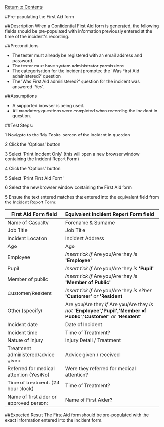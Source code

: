 [Return to Contents](https://github.com/infojam-james/test-cases/blob/master/Contents.md)

#Pre-populating the First Aid form

##Description
When a Confidential First Aid form is generated, the following fields should be pre-populated with information previously entered at the time of the incident's recording.

##Preconditions
+ The tester must already be registered with an email address and password.
+ The tester must have system administrator permissions.
+ The categorisation for the incident prompted the 'Was First Aid administered?' question.
+ The 'Was First Aid administered?' question for the incident was answered 'Yes'.

##Assumptions
+ A supported browser is being used.
+ All mandatory questions were completed when recording the incident in question.

##Test Steps:

1 Navigate to the 'My Tasks' screen of the incident in question

2 Click the 'Options' button

3 Select 'Print Incident Only' (this will open a new browser window containing the Incident Report Form)

4 Click the 'Options' button

5 Select 'Print First Aid Form'

6 Select the new browser window containing the First Aid form

5 Ensure the text entered matches that entered into the equivalent field from the Incident Report Form:

|First Aid Form field|Equivalent Incident Report Form field
|--------------------|:-------------------------------------|
|Name of Casualty|Forename & Surname|
|Job Title|Job Title|
|Incident Location|Incident Address|
|Age|Age|
|Employee|*Insert tick if* Are you/Are they *is* **'Employee'**|
|Pupil|*Insert tick if* Are you/Are they *is* **'Pupil'**|
|Member of public|*Insert tick if* Are you/Are they *is* **'Member of Public'**|
|Customer/Resident|*Insert tick if* Are you/Are they *is either* **'Customer'** *or* **'Resident'**|
|Other (specify)|Are you/Are they *if* Are you/Are they *is not* **'Employee','Pupil','Member of Public','Customer'** *or* **'Resident'**|
|Incident date|Date of Incident|
|Incident time|Time of Treatment?|
|Nature of injury|Injury Detail / Treatment|
|Treatment administered/advice given|Advice given / received|
|Referred for medical attention (Yes/No)|Were they referred for medical attention?|
|Time of treatment: (24 hour clock)|Time of Treatment?|
|Name of first aider or approved person:|Name of First Aider?|

##Expected Result
The First Aid form should be pre-populated with the exact information entered into the incident form.

